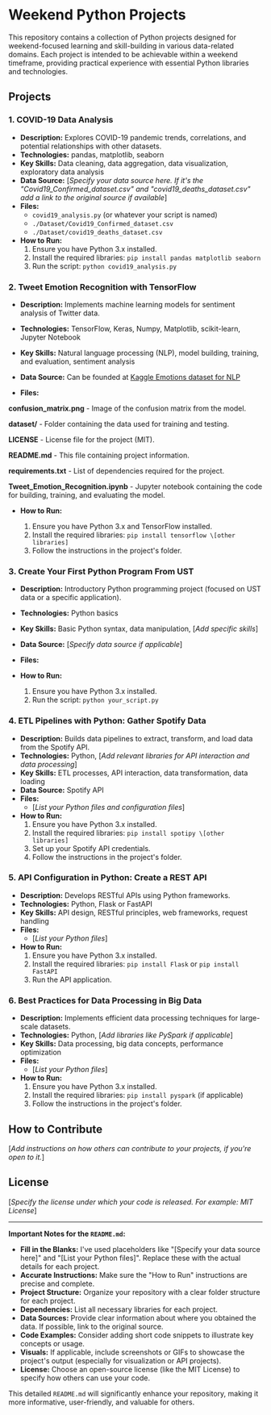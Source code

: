# Weekend Python Projects

This repository contains a collection of Python projects designed for weekend-focused learning and skill-building in various data-related domains. Each project is intended to be achievable within a weekend timeframe, providing practical experience with essential Python libraries and technologies.

## Projects

### 1. COVID-19 Data Analysis

* **Description:** Explores COVID-19 pandemic trends, correlations, and potential relationships with other datasets.
* **Technologies:** pandas, matplotlib, seaborn
* **Key Skills:** Data cleaning, data aggregation, data visualization, exploratory data analysis
* **Data Source:** \[*Specify your data source here. If it's the "Covid19\_Confirmed\_dataset.csv" and "covid19\_deaths\_dataset.csv" add a link to the original source if available*]
* **Files:**
    * `covid19_analysis.py` (or whatever your script is named)
    * `./Dataset/Covid19_Confirmed_dataset.csv`
    * `./Dataset/covid19_deaths_dataset.csv`
* **How to Run:**
    1.  Ensure you have Python 3.x installed.
    2.  Install the required libraries: `pip install pandas matplotlib seaborn`
    3.  Run the script: `python covid19_analysis.py`

### 2. Tweet Emotion Recognition with TensorFlow

* **Description:** Implements machine learning models for sentiment analysis of Twitter data.
* **Technologies:** TensorFlow, Keras, Numpy, Matplotlib, scikit-learn, Jupyter Notebook
* **Key Skills:** Natural language processing (NLP), model building, training, and evaluation, sentiment analysis
* **Data Source:** Can be founded at [Kaggle Emotions dataset for NLP](https://www.kaggle.com/datasets/praveengovi/emotions-dataset-for-nlp)

* **Files:**

**confusion_matrix.png** - Image of the confusion matrix from the model.

**dataset/** - Folder containing the data used for training and testing.

**LICENSE** - License file for the project (MIT).

**README.md** - This file containing project information.

**requirements.txt** - List of dependencies required for the project.

**Tweet_Emotion_Recognition.ipynb** - Jupyter notebook containing the code for building, training, and evaluating the model.

* **How to Run:**
  
    1.  Ensure you have Python 3.x and TensorFlow installed.
    2.  Install the required libraries: `pip install tensorflow \[other libraries]`
    3.  Follow the instructions in the project's folder.

### 3. Create Your First Python Program From UST

* **Description:** Introductory Python programming project (focused on UST data or a specific application).
* **Technologies:** Python basics
* **Key Skills:** Basic Python syntax, data manipulation, \[*Add specific skills*]
* **Data Source:** \[*Specify data source if applicable*]
* **Files:**


* **How to Run:**
    1.  Ensure you have Python 3.x installed.
    2.  Run the script: `python your_script.py`

### 4. ETL Pipelines with Python: Gather Spotify Data

* **Description:** Builds data pipelines to extract, transform, and load data from the Spotify API.
* **Technologies:** Python, \[*Add relevant libraries for API interaction and data processing*]
* **Key Skills:** ETL processes, API interaction, data transformation, data loading
* **Data Source:** Spotify API
* **Files:**
    * \[*List your Python files and configuration files*]
* **How to Run:**
    1.  Ensure you have Python 3.x installed.
    2.  Install the required libraries: `pip install spotipy \[other libraries]`
    3.  Set up your Spotify API credentials.
    4.  Follow the instructions in the project's folder.

### 5. API Configuration in Python: Create a REST API

* **Description:** Develops RESTful APIs using Python frameworks.
* **Technologies:** Python, Flask or FastAPI
* **Key Skills:** API design, RESTful principles, web frameworks, request handling
* **Files:**
    * \[*List your Python files*]
* **How to Run:**
    1.  Ensure you have Python 3.x installed.
    2.  Install the required libraries: `pip install Flask` or `pip install FastAPI`
    3.  Run the API application.

### 6. Best Practices for Data Processing in Big Data

* **Description:** Implements efficient data processing techniques for large-scale datasets.
* **Technologies:** Python, \[*Add libraries like PySpark if applicable*]
* **Key Skills:** Data processing, big data concepts, performance optimization
* **Files:**
    * \[*List your Python files*]
* **How to Run:**
    1.  Ensure you have Python 3.x installed.
    2.  Install the required libraries: `pip install pyspark` (if applicable)
    3.  Follow the instructions in the project's folder.

## How to Contribute

\[*Add instructions on how others can contribute to your projects, if you're open to it.*]

## License

\[*Specify the license under which your code is released. For example: MIT License*]

---

**Important Notes for the `README.md`:**

* **Fill in the Blanks:** I've used placeholders like "\[Specify your data source here\]" and "\[List your Python files\]". Replace these with the actual details for each project.
* **Accurate Instructions:** Make sure the "How to Run" instructions are precise and complete.
* **Project Structure:** Organize your repository with a clear folder structure for each project.
* **Dependencies:** List all necessary libraries for each project.
* **Data Sources:** Provide clear information about where you obtained the data. If possible, link to the original source.
* **Code Examples:** Consider adding short code snippets to illustrate key concepts or usage.
* **Visuals:** If applicable, include screenshots or GIFs to showcase the project's output (especially for visualization or API projects).
* **License:** Choose an open-source license (like the MIT License) to specify how others can use your code.

This detailed `README.md` will significantly enhance your repository, making it more informative, user-friendly, and valuable for others.
